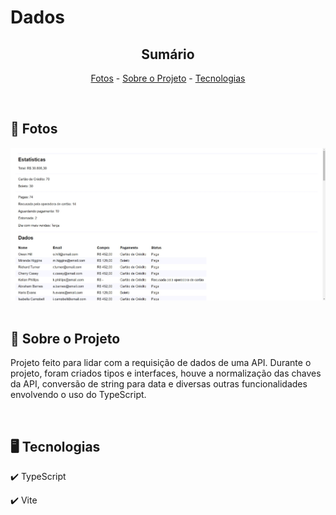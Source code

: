 <h1>Dados </h1>

<!-- LINKS -->
<div align="center">
 
 <h2> Sumário</h2>
 
 <a href="#fotos">Fotos</a> - 
  <a href="#sobre">Sobre o Projeto</a> -
  <a href="#tec">Tecnologias</a>
</div>
<br>

<!-- FOTOS -->
<div id="fotos">
    <h2> 📸 Fotos </h2>
        <img src="./Readme-imgs/dados.jpg" alt="" style="width:750px">
        <br><br>

<!-- SOBRE -->
<div id="sobre">
    <h2> 📝 Sobre o Projeto </h2> 
    <p> Projeto feito para lidar com a requisição de dados de uma API. Durante o projeto, foram criados tipos e interfaces, houve a normalização das chaves da API, conversão de string para data e diversas outras funcionalidades envolvendo o uso do TypeScript.</p>
</div>
<br>

<!-- TECNOLOGIAS -->
<div id="tec">

<h2> 🖥️ Tecnologias</h2>
    <p> ✔️ TypeScript </p>
    <p> ✔️ Vite </p>
</div>
